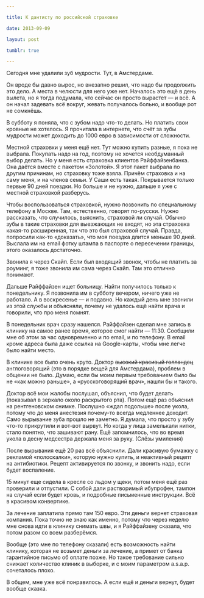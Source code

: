 ```yaml
---

title: К дантисту по российской страховке

date: 2013-09-09

layout: post

tumblr: true

---
```

Сегодня мне удалили зуб мудрости. Тут, в Амстердаме.

Он вроде бы давно вырос, но внезапно решил, что надо бы продолжить это дело. А места в челюсти для него уже нет. Началось это ещё в день вылета, но я тогда подумала, что сейчас он просто вырастет — и всё. А он начал задевать всё вокруг, жевать получалось больно, и вообще рот не сомкнёшь.

В субботу я поняла, что с зубом надо что-то делать. Но платить свои кровные не хотелось. Я прочитала в интернете, что счёт за зубы мудрости может доходить до 1000 евро в зависимости от сложности.
<excerpt/>

Местной страховки у меня ещё нет. Тут можно купить разные, я пока не выбрала. Покупать надо на год, поэтому не хочется необдуманный выбор делать. Но у меня есть страховка клиентов Райффайзенбанка. Она даётся вместе с пакетом «Золотой». Я этот пакет выбрала по другим причинам, но страховку тоже взяла. Причём страховка и на саму меня, и на членов семьи. У Саши есть такая. Покрывается только первые 90 дней поездки. Но больше и не нужно, дальше я уже с местной страховкой разберусь.

Чтобы воспользоваться страховкой, нужно позвонить по специальному телефону в Москве. Там, естественно, говорят по-русски. Нужно рассказать, что случилось, выяснить, страховой ли случай. Обычно зубы в такие страховки для выезжающих не входят, но эта страховка какая-то расширенная, так что это был страховой случай.
Правда, попросили как-то «доказать», что моя поездка длится меньше 90 дней. Выслала им на email фотку штампа в паспорте о пересечении границы, этого оказалось достаточно.

Звонила я через Скайп. Если был входящий звонок, чтобы не платить за роуминг, я тоже звонила им сама через Скайп. Там это отлично понимают.

Дальше Райффайзен ищет больницу. Найти получилось только к понедельнику. Я позвонила им в субботу вечером, ничего уже не работало. А в воскресенье — и подавно. Но каждый день мне звонили из этой службы и объясняли, почему не удалось ещё найти врача и говорили, что про меня помнят.

В понедельник врач сразу нашелся. Райффайзен сделал мне запись в клинику на самое ранее время, которое смог найти — 11:30. Сообщили мне об этом за час одновременно и по email, и по телефону. В email кроме адреса была даже ссылка на Google-карты, чтобы мне легче было найти место.

В клинике все было очень круто. Доктор <strike>высокий красивый голландец</strike> англоговорящий (это в порядке вещей для Амстердама), проблем в общении не было. Думаю, если бы моим первым требованием было бы не «как можно раньше», а «русскоговорящий врач», нашли бы и такого.

Доктор всё мои жалобы послушал, объяснил, что будет делать (показывал в зеркало около раскрытого рта). Потом ещё раз объяснил на рентгеновском снимке. Послушно «ждал подольше» после укола, потому что до меня анестезия почему-то всегда медленнее доходит. Само вырывание зуба прошло не заметно. Я думала, что просто у зубу что-то прикрутили и вот-вот вырвут. Но когда у лица замелькали нитки, стало понятно, что зашивают рану.
Ещё запомнилось, что во время укола в десну медсестра держала меня за руку. (Слёзы умиления)

После вырывания ещё 20 раз всё объяснили. Дали красивую бумажку с рекламой «полоскалки», которую нужно купить, и неактивный рецепт на антибиотики. Рецепт активируется по звонку, и звонить надо, если будет воспаление.

15 минут еще сидела в кресле со льдом у щеки, потом меня ещё раз проверили и отпустили. С собой дали растворимый ибупрофен, тампон на случай если будет кровь, и подробные письменные инструкции. Всё в красивом конвертике.

За лечение заплатила прямо там 150 евро. Эти деньги вернет страховая компания. Пока точно не знаю как именно, потому что через неделю мне снова идти в клинику снимать швы, и я Райффайзену сказала, что потом разом со всем разберёмся.

Вообще (это мне по телефону сказали) есть возможность найти клинику, которая не возьмет деньги за лечение, а примет от банка гарантийное письмо об оплате позже. Но такое требование сильно снижает количество клиник в выборке, и с моим параметром a.s.a.p. сочеталось плохо.

В общем, мне уже всё понравилось. А если ещё и деньги вернут, будет вообще сказка.
